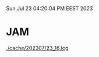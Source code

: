 Sun Jul 23 04:20:04 PM EEST 2023
# JAM
<a href='./cache/202307/23_16.log'>./cache/202307/23_16.log</a>
